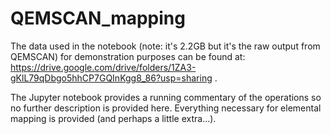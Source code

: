 # QEMSCAN_mapping

The data used in the notebook (note: it's 2.2GB but it's the raw output from QEMSCAN) for demonstration purposes can be found at: https://drive.google.com/drive/folders/1ZA3-gKlL79qDbgo5hhCP7GQInKgg8_86?usp=sharing .

The Jupyter notebook provides a running commentary of the operations so no further description is provided here. Everything necessary for elemental mapping is provided (and perhaps a little extra...).
